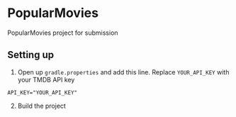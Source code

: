 # PopularMovies
PopularMovies project for submission

## Setting up
1. Open up `gradle.properties` and add this line. Replace `YOUR_API_KEY` with your TMDB API key
```
API_KEY="YOUR_API_KEY"
```
2. Build the project
